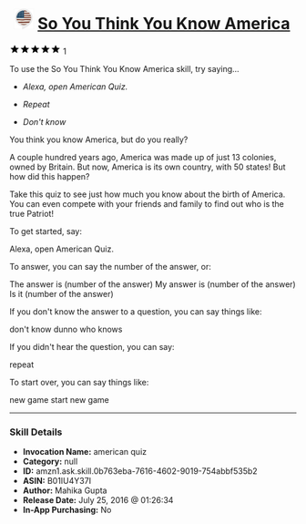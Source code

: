 # &nbsp;<img src="skill_icon" alt="So You Think You Know America icon" width="36"> [So You Think You Know America](http://alexa.amazon.com/#skills/amzn1.ask.skill.0b763eba-7616-4602-9019-754abbf535b2)
![5 stars](../../images/ic_star_black_18dp_1x.png)![5 stars](../../images/ic_star_black_18dp_1x.png)![5 stars](../../images/ic_star_black_18dp_1x.png)![5 stars](../../images/ic_star_black_18dp_1x.png)![5 stars](../../images/ic_star_black_18dp_1x.png) 1

To use the So You Think You Know America skill, try saying...

* *Alexa, open American Quiz.*

* *Repeat*

* *Don't know*

You think you know America, but do you really? 

A couple hundred years ago, America was made up of just 13 colonies, owned by Britain. But now, America is its own country, with 50 states! But how did this happen? 

Take this quiz to see just how much you know about the birth of America. You can even compete with your friends and family to find out who is the true Patriot!

To get started, say:

Alexa, open American Quiz.


To answer, you can say the number of the answer, or:

The answer is (number of the answer)
My answer is (number of the answer)
Is it (number of the answer)


If you don't know the answer to a question, you can say things like:

don't know
dunno
who knows


If you didn't hear the question, you can say:

repeat


To start over, you can say things like:

new game
start new game

***

### Skill Details

* **Invocation Name:** american quiz
* **Category:** null
* **ID:** amzn1.ask.skill.0b763eba-7616-4602-9019-754abbf535b2
* **ASIN:** B01IU4Y37I
* **Author:** Mahika Gupta
* **Release Date:** July 25, 2016 @ 01:26:34
* **In-App Purchasing:** No
